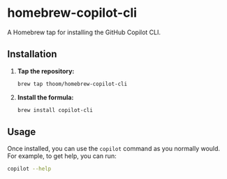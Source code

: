 # homebrew-copilot-cli

A Homebrew tap for installing the GitHub Copilot CLI.

## Installation

1.  **Tap the repository:**

    ```bash
    brew tap thoom/homebrew-copilot-cli
    ```

2.  **Install the formula:**

    ```bash
    brew install copilot-cli
    ```

## Usage

Once installed, you can use the `copilot` command as you normally would. For example, to get help, you can run:

```bash
copilot --help
```
